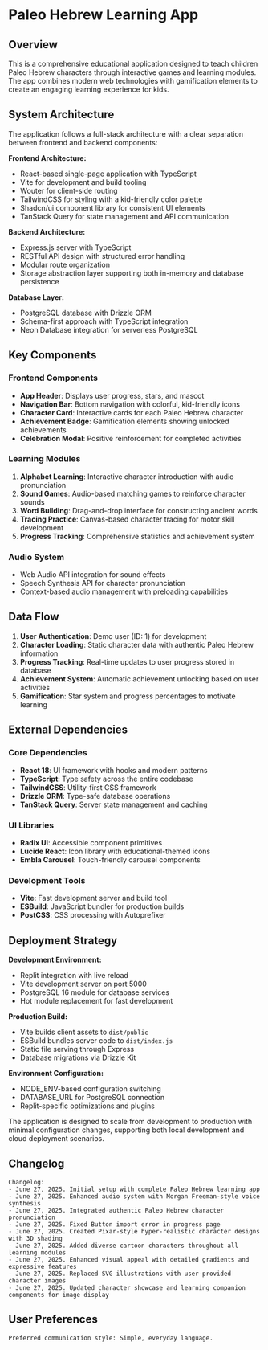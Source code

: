 # Paleo Hebrew Learning App

## Overview

This is a comprehensive educational application designed to teach children Paleo Hebrew characters through interactive games and learning modules. The app combines modern web technologies with gamification elements to create an engaging learning experience for kids.

## System Architecture

The application follows a full-stack architecture with a clear separation between frontend and backend components:

**Frontend Architecture:**
- React-based single-page application with TypeScript
- Vite for development and build tooling
- Wouter for client-side routing
- TailwindCSS for styling with a kid-friendly color palette
- Shadcn/ui component library for consistent UI elements
- TanStack Query for state management and API communication

**Backend Architecture:**
- Express.js server with TypeScript
- RESTful API design with structured error handling
- Modular route organization
- Storage abstraction layer supporting both in-memory and database persistence

**Database Layer:**
- PostgreSQL database with Drizzle ORM
- Schema-first approach with TypeScript integration
- Neon Database integration for serverless PostgreSQL

## Key Components

### Frontend Components
- **App Header**: Displays user progress, stars, and mascot
- **Navigation Bar**: Bottom navigation with colorful, kid-friendly icons
- **Character Card**: Interactive cards for each Paleo Hebrew character
- **Achievement Badge**: Gamification elements showing unlocked achievements
- **Celebration Modal**: Positive reinforcement for completed activities

### Learning Modules
1. **Alphabet Learning**: Interactive character introduction with audio pronunciation
2. **Sound Games**: Audio-based matching games to reinforce character sounds
3. **Word Building**: Drag-and-drop interface for constructing ancient words
4. **Tracing Practice**: Canvas-based character tracing for motor skill development
5. **Progress Tracking**: Comprehensive statistics and achievement system

### Audio System
- Web Audio API integration for sound effects
- Speech Synthesis API for character pronunciation
- Context-based audio management with preloading capabilities

## Data Flow

1. **User Authentication**: Demo user (ID: 1) for development
2. **Character Loading**: Static character data with authentic Paleo Hebrew information
3. **Progress Tracking**: Real-time updates to user progress stored in database
4. **Achievement System**: Automatic achievement unlocking based on user activities
5. **Gamification**: Star system and progress percentages to motivate learning

## External Dependencies

### Core Dependencies
- **React 18**: UI framework with hooks and modern patterns
- **TypeScript**: Type safety across the entire codebase
- **TailwindCSS**: Utility-first CSS framework
- **Drizzle ORM**: Type-safe database operations
- **TanStack Query**: Server state management and caching

### UI Libraries
- **Radix UI**: Accessible component primitives
- **Lucide React**: Icon library with educational-themed icons
- **Embla Carousel**: Touch-friendly carousel components

### Development Tools
- **Vite**: Fast development server and build tool
- **ESBuild**: JavaScript bundler for production builds
- **PostCSS**: CSS processing with Autoprefixer

## Deployment Strategy

**Development Environment:**
- Replit integration with live reload
- Vite development server on port 5000
- PostgreSQL 16 module for database services
- Hot module replacement for fast development

**Production Build:**
- Vite builds client assets to `dist/public`
- ESBuild bundles server code to `dist/index.js`
- Static file serving through Express
- Database migrations via Drizzle Kit

**Environment Configuration:**
- NODE_ENV-based configuration switching
- DATABASE_URL for PostgreSQL connection
- Replit-specific optimizations and plugins

The application is designed to scale from development to production with minimal configuration changes, supporting both local development and cloud deployment scenarios.

## Changelog

```
Changelog:
- June 27, 2025. Initial setup with complete Paleo Hebrew learning app
- June 27, 2025. Enhanced audio system with Morgan Freeman-style voice synthesis
- June 27, 2025. Integrated authentic Paleo Hebrew character pronunciation
- June 27, 2025. Fixed Button import error in progress page
- June 27, 2025. Created Pixar-style hyper-realistic character designs with 3D shading
- June 27, 2025. Added diverse cartoon characters throughout all learning modules
- June 27, 2025. Enhanced visual appeal with detailed gradients and expressive features
- June 27, 2025. Replaced SVG illustrations with user-provided character images
- June 27, 2025. Updated character showcase and learning companion components for image display
```

## User Preferences

```
Preferred communication style: Simple, everyday language.
```